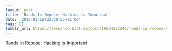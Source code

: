 ```yaml
---
layout: post
title: 'Rands In Repose: Hacking is Important'
date: '2012-03-18T22:20:53+01:00'
tags: []
tumblr_url: https://fernando.blat.es/post/19534372246/rands-in-repose-hacking-is-important
---
```

[Rands In Repose: Hacking is Important](http://www.randsinrepose.com/archives/2012/03/13/hacking_is_important.html)  
